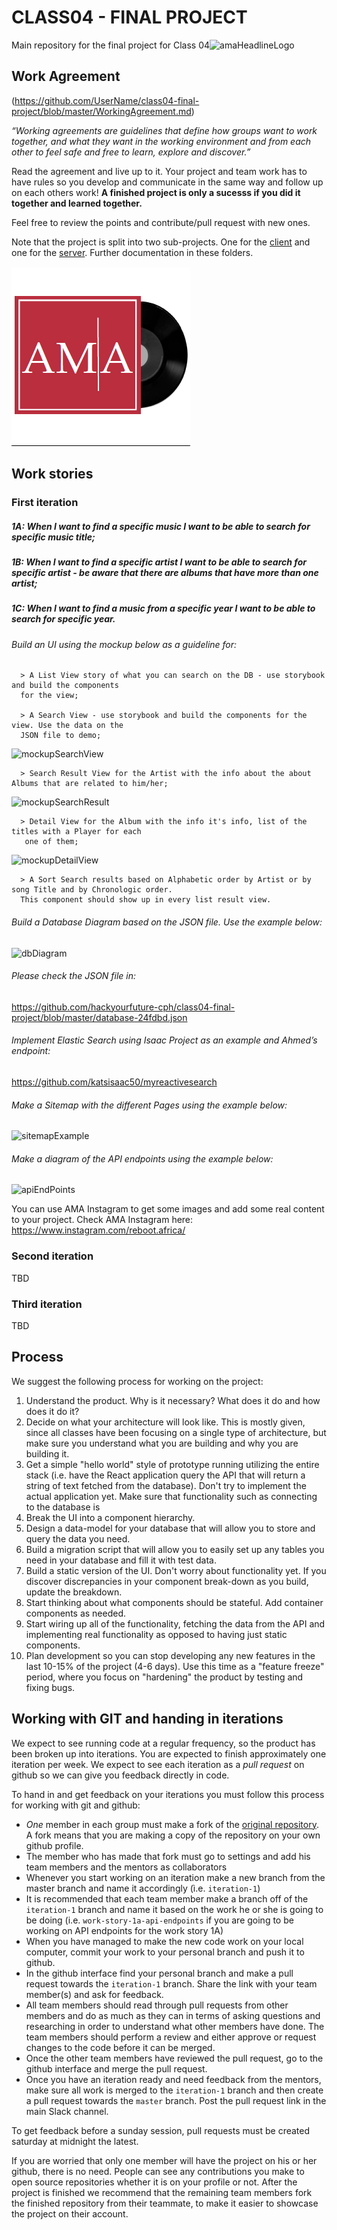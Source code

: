 # CLASS04 - FINAL PROJECT
Main repository for the final project for Class 04![amaHeadlineLogo](./class04-final-project/blob/master/ama-headline-logo.png)

## Work Agreement
(https://github.com/UserName/class04-final-project/blob/master/WorkingAgreement.md)

_“Working agreements are guidelines that define how groups want to work together, and what they want in the working environment and from each other to feel safe and free to learn, explore and discover.”_

Read the agreement and live up to it. Your project and team work has to have rules so you develop and communicate in the same way and follow up on each others work! **A finished project is only a sucesss if you did it together and learned together.**

Feel free to review the points and contribute/pull request with new ones.

Note that the project is split into two sub-projects. One for the [client](/client) and one for the [server](server). Further documentation in these folders.

![Archiv für die Musik Afrikas - Universität Mainz](https://github.com/hackyourfuture-cph/class04-final-project/blob/master/ama1.png)

## Work stories

### First iteration

##### 1A: When I want to find a specific music I want to be able to search for specific music title;

##### 1B: When I want to find a specific artist I want to be able to search for specific artist - be aware that there are albums that have more than one artist;

##### 1C: When I want to find a music from a specific year I want to be able to search for specific year.

###### Build an UI using the mockup below as a guideline for:

      > A List View story of what you can search on the DB - use storybook and build the components 
      for the view;

      > A Search View - use storybook and build the components for the view. Use the data on the 
      JSON file to demo;
      
![mockupSearchView](https://github.com/dpfernandes/class04-final-project/blob/master/mockupSearchView.png)
    
      > Search Result View for the Artist with the info about the about Albums that are related to him/her;

![mockupSearchResult](https://github.com/dpfernandes/class04-final-project/blob/master/mockupSearchResult.png)      

      > Detail View for the Album with the info it's info, list of the titles with a Player for each
       one of them;

![mockupDetailView](https://github.com/dpfernandes/class04-final-project/blob/master/mockupDetailView.png)     

      > A Sort Search results based on Alphabetic order by Artist or by song Title and by Chronologic order. 
      This component should show up in every list result view.
    

###### Build a Database Diagram based on the JSON file. Use the example below:

![dbDiagram](https://github.com/dpfernandes/class04-final-project/blob/master/dbDiagram.png)


###### Please check the JSON file in: 
https://github.com/hackyourfuture-cph/class04-final-project/blob/master/database-24fdbd.json


###### Implement Elastic Search using Isaac Project as an example and Ahmed’s endpoint:

https://github.com/katsisaac50/myreactivesearch

###### Make a Sitemap with the different Pages using the example below:

![sitemapExample](https://github.com/dpfernandes/class04-final-project/blob/master/sitemapExample.png)

###### Make a diagram of the API endpoints using the example below:

![apiEndPoints](https://github.com/dpfernandes/class04-final-project/blob/master/apiEndpoints.png)

You can use AMA Instagram to get some images and add some real content to your project. 
Check AMA Instagram here: https://www.instagram.com/reboot.africa/

### Second iteration

TBD

### Third iteration

TBD

## Process

We suggest the following process for working on the project:

1. Understand the product. Why is it necessary? What does it do and how does it do it?
2. Decide on what your architecture will look like. This is mostly given, since all classes have been focusing on a single type of architecture, but make sure you understand what you are building and why you are building it.
3. Get a simple "hello world" style of prototype running utilizing the entire stack (i.e. have the React application query the API that will return a string of text fetched from the database). Don't try to implement the actual application yet. Make sure that functionality such as connecting to the database is 
4. Break the UI into a component hierarchy.
5. Design a data-model for your database that will allow you to store and query the data you need.
6. Build a migration script that will allow you to easily set up any tables you need in your database and fill it with test data.
7. Build a static version of the UI. Don't worry about functionality yet. If you discover discrepancies in your component break-down as you build, update the breakdown.
8. Start thinking about what components should be stateful. Add container components as needed.
9. Start wiring up all of the functionality, fetching the data from the API and implementing real functionality as opposed to having just static components.
10. Plan development so you can stop developing any new features in the last 10-15% of the project (4-6 days). Use this time as a "feature freeze" period, where you focus on "hardening" the product by testing and fixing bugs. 

## Working with GIT and handing in iterations

We expect to see running code at a regular frequency, so the product has been broken up into iterations. You are expected to finish approximately one iteration per week. We expect to see each iteration as a _pull request_ on github so we can give you feedback directly in code.

To hand in and get feedback on your iterations you must follow this process for working with git and github:
- *One* member in each group must make a fork of the [original repository](https://github.com/HackYourFuture-CPH). A fork means that you are making a copy of the repository on your own github profile.
- The member who has made that fork must go to settings and add his team members and the mentors as collaborators
- Whenever you start working on an iteration make a new branch from the master branch and name it accordingly (ì.e. `iteration-1`)
- It is recommended that each team member make a branch off of the `iteration-1` branch and name it based on the work he or she is going to be doing (i.e. `work-story-1a-api-endpoints` if you are going to be working on API endpoints for the work story 1A)
- When you have managed to make the new code work on your local computer, commit your work to your personal branch and push it to github.
- In the github interface find your personal branch and make a pull request towards the `iteration-1` branch. Share the link with your team member(s) and ask for feedback.
- All team members should read through pull requests from other members and do as much as they can in terms of asking questions and researching in order to understand what other members have done. The team members should perform a review and either approve or request changes to the code before it can be merged.
- Once the other team members have reviewed the pull request, go to the github interface and merge the pull request.
- Once you have an iteration ready and need feedback from the mentors, make sure all work is merged to the `iteration-1` branch and then create a pull request towards the `master` branch. Post the pull request link in the main Slack channel.

To get feedback before a sunday session, pull requests must be created saturday at midnight the latest.

If you are worried that only one member will have the project on his or her github, there is no need. People can see any contributions you make to open source repositories whether it is on your profile or not. After the project is finished we recommend that the remaining team members fork the finished repository from their teammate, to make it easier to showcase the project on their account.
